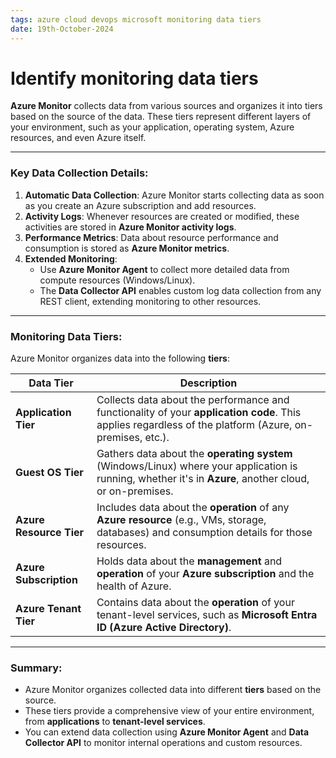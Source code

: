 ```yaml
---
tags: azure cloud devops microsoft monitoring data tiers
date: 19th-October-2024
---
```


# Identify monitoring data tiers

**Azure Monitor** collects data from various sources and organizes it into tiers based on the source of the data. These tiers represent different layers of your environment, such as your application, operating system, Azure resources, and even Azure itself.

---

### **Key Data Collection Details**:

1. **Automatic Data Collection**: Azure Monitor starts collecting data as soon as you create an Azure subscription and add resources.
2. **Activity Logs**: Whenever resources are created or modified, these activities are stored in **Azure Monitor activity logs**.
3. **Performance Metrics**: Data about resource performance and consumption is stored as **Azure Monitor metrics**.
4. **Extended Monitoring**:
    - Use **Azure Monitor Agent** to collect more detailed data from compute resources (Windows/Linux).
    - The **Data Collector API** enables custom log data collection from any REST client, extending monitoring to other resources.

---

### **Monitoring Data Tiers**:

Azure Monitor organizes data into the following **tiers**:

|**Data Tier**|**Description**|
|---|---|
|**Application Tier**|Collects data about the performance and functionality of your **application code**. This applies regardless of the platform (Azure, on-premises, etc.).|
|**Guest OS Tier**|Gathers data about the **operating system** (Windows/Linux) where your application is running, whether it's in **Azure**, another cloud, or on-premises.|
|**Azure Resource Tier**|Includes data about the **operation** of any **Azure resource** (e.g., VMs, storage, databases) and consumption details for those resources.|
|**Azure Subscription**|Holds data about the **management** and **operation** of your **Azure subscription** and the health of Azure.|
|**Azure Tenant Tier**|Contains data about the **operation** of your tenant-level services, such as **Microsoft Entra ID (Azure Active Directory)**.|

---

### **Summary**:

- Azure Monitor organizes collected data into different **tiers** based on the source.
- These tiers provide a comprehensive view of your entire environment, from **applications** to **tenant-level services**.
- You can extend data collection using **Azure Monitor Agent** and **Data Collector API** to monitor internal operations and custom resources.